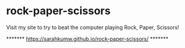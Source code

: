 # rock-paper-scissors

Visit my site to try to beat the computer playing Rock, Paper, Scissors!

******* https://sarahkumw.github.io/rock-paper-scissors/ *******
